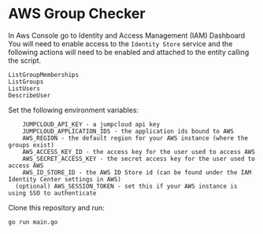 # AWS Group Checker

In Aws Console go to Identity and Access Management (IAM) Dashboard
You will need to enable access to the `Identity Store` service and the following actions will need to be enabled and attached to the entity calling the script.

```
ListGroupMemberships
ListGroups
ListUsers
DescribeUser
```



Set the following environment variables:
```
	JUMPCLOUD_API_KEY - a jumpcloud api key
	JUMPCLOUD_APPLICATION_IDS - the application ids bound to AWS
	AWS_REGION - the default region for your AWS instance (where the groups exist)
	AWS_ACCESS_KEY_ID - the access key for the user used to access AWS
	AWS_SECRET_ACCESS_KEY - the secret access key for the user used to access AWS
	AWS_ID_STORE_ID - the AWS ID Store id (can be found under the IAM Identity Center settings in AWS)
  (optional) AWS_SESSION_TOKEN - set this if your AWS instance is using SSO to authenticate
```

Clone this repository and run:
```
go run main.go
```
